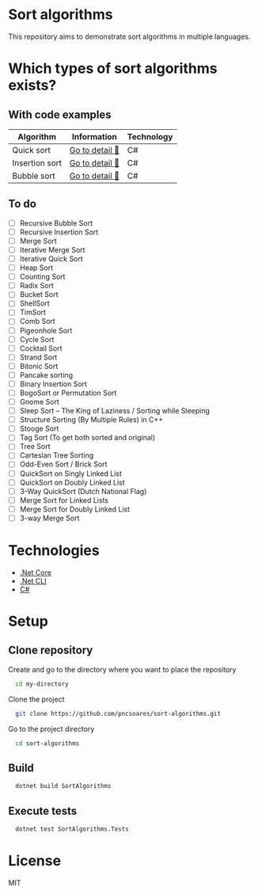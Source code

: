 # Sort algorithms

This repository aims to demonstrate sort algorithms in multiple languages.

# Which types of sort algorithms exists?

## With code examples

| Algorithm | Information | Technology |
| -- | -- | -- |
| Quick sort | [Go to detail 📄](SortAlgorithms/SortAlgorithms/QuickSort/README.md) | C# |
| Insertion sort | [Go to detail 📄](SortAlgorithms/SortAlgorithms/InsertionSort/README.md) | C# |
| Bubble sort | [Go to detail 📄](SortAlgorithms/SortAlgorithms/BubbleSort/README.md) | C# |

## To do

- [ ] Recursive Bubble Sort
- [ ] Recursive Insertion Sort
- [ ] Merge Sort
- [ ] Iterative Merge Sort
- [ ] Iterative Quick Sort
- [ ] Heap Sort
- [ ] Counting Sort
- [ ] Radix Sort
- [ ] Bucket Sort
- [ ] ShellSort
- [ ] TimSort
- [ ] Comb Sort
- [ ] Pigeonhole Sort
- [ ] Cycle Sort
- [ ] Cocktail Sort
- [ ] Strand Sort
- [ ] Bitonic Sort
- [ ] Pancake sorting
- [ ] Binary Insertion Sort
- [ ] BogoSort or Permutation Sort
- [ ] Gnome Sort
- [ ] Sleep Sort – The King of Laziness / Sorting while Sleeping
- [ ] Structure Sorting (By Multiple Rules) in C++
- [ ] Stooge Sort
- [ ] Tag Sort (To get both sorted and original)
- [ ] Tree Sort
- [ ] Cartesian Tree Sorting
- [ ] Odd-Even Sort / Brick Sort
- [ ] QuickSort on Singly Linked List
- [ ] QuickSort on Doubly Linked List
- [ ] 3-Way QuickSort (Dutch National Flag)
- [ ] Merge Sort for Linked Lists
- [ ] Merge Sort for Doubly Linked List
- [ ] 3-way Merge Sort

# Technologies

- [.Net Core](https://dotnet.microsoft.com/en-us/download)
- [.Net CLI](https://docs.microsoft.com/en-us/dotnet/core/tools/)
- [C#](https://docs.microsoft.com/en-us/dotnet/csharp/)

# Setup

## Clone repository

Create and go to the directory where you want to place the repository

```bash
  cd my-directory
```

Clone the project

```bash
  git clone https://github.com/pncsoares/sort-algorithms.git
```

Go to the project directory

```bash
  cd sort-algorithms
```

## Build

```bash
  dotnet build SortAlgorithms
```

## Execute tests

```bash
  dotnet test SortAlgorithms.Tests
```

# License

MIT